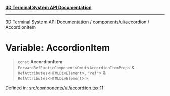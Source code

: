 [**3D Terminal System API Documentation**](../../../../README.md)

***

[3D Terminal System API Documentation](../../../../README.md) / [components/ui/accordion](../README.md) / AccordionItem

# Variable: AccordionItem

> `const` **AccordionItem**: `ForwardRefExoticComponent`\<`Omit`\<`AccordionItemProps` & `RefAttributes`\<`HTMLDivElement`\>, `"ref"`\> & `RefAttributes`\<`HTMLDivElement`\>\>

Defined in: [src/components/ui/accordion.tsx:11](https://github.com/Dicommunitas/ThreeJS_Terminal_3D2/blob/329dd5ef132dd57d615e45fca2699e6c6fa5c711/src/components/ui/accordion.tsx#L11)
